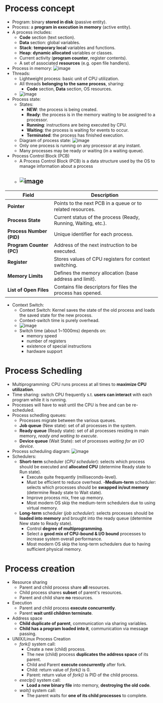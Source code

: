 # Process concept
- Program: binary **stored in disk** (passive entity).
- Process: a **program in execution in memory** (active entity).
- A process includes:
  - **Code** section (text section).
  - **Data** section: global variables.
  - **Stack**: **temporary local** variables and functions.
  - **Heap**: **dynamic allocated** variables or classes.
  - Current activity (**program counter**, register contents).
  - A set of associated **resources** (e.g. open file handlers).
- Process in memory: ![image](https://github.com/user-attachments/assets/f098d1c5-3d9a-4f02-aa34-d7645a68e0de)
- Threads:
  - Lightweight process: basic unit of CPU utilization.
  - All threads **belonging to the same process**, sharing:
    - **Code** section, **Data** section, OS resources.
  - ![image](https://github.com/user-attachments/assets/1baed76a-fc4b-4173-99ef-6541c4406ab4)
- Process state:
  - States:
    - **NEW**: the process is being created.
    - **Ready**: the process is in the memory waiting to be assigned to a processor.
    - **Running**: instructions are being executed by CPU.
    - **Waiting**: the process is waiting for events to occur.
    - **Terminated**: the process has finished execution.
  - Diagram of process state: ![image](https://github.com/user-attachments/assets/ee5ae9d2-7131-4aa2-bca1-8450a7697ad1)
  - Only one process is running on any processor at any instant.
  - Many processes may be ready or waiting (in a waiting queue).
- Process Control Block (PCB)
  - A Process Control Block (PCB) is a data structure used by the OS to manage information about a process
  - ![image](https://github.com/user-attachments/assets/923fe31e-a148-4bfb-b70b-e68fcf65d662)
    -

| **Field**                | **Description**                                              |
|--------------------------|--------------------------------------------------------------|
| **Pointer**               | Points to the next PCB in a queue or to related resources.   |
| **Process State**         | Current status of the process (Ready, Running, Waiting, etc.).|
| **Process Number (PID)**  | Unique identifier for each process.                          |
| **Program Counter (PC)**  | Address of the next instruction to be executed.              |
| **Register**              | Stores values of CPU registers for context switching.        |
| **Memory Limits**         | Defines the memory allocation (base address and limit).      |
| **List of Open Files**    | Contains file descriptors for files the process has opened.  |
- Context Switch:
  - Context Switch: Kernel saves the state of the old process and loads the saved state for the new process.
  - Context-switch time is purely overhead.
  - ![image](https://github.com/user-attachments/assets/ea68fd82-7169-465b-8893-ef31b5f2b642)
  - Switch time (about 1~1000ms) depends on:
    - memory speed
    - number of registers
    - existence of special instructions
    - hardware support 
# Process Schedling
- Multiprogramming: CPU runs process at all times to **maximize CPU utilization**.
- Time sharing: switch CPU frequently s.t. **users can interact** with each program while it is running.
- Processes will have to wait until the CPU is free and can be re-scheduled.
- Process schedling queues:
  - Processes migrate between the various queues.
  - **Job queue** (New state): set of all processes in the system.
  - **Ready queue** (Ready state): set of all processes residing in main memory, *ready and waiting to execute*.
  - **Device queue** (Wait State): set of processes *waiting for an I/O device*.
- Process scheduling diagram: ![image](https://github.com/user-attachments/assets/2376ca7e-3395-4fa7-970c-8a02c640757a)
- Schedulers:
  - **Short-term** scheduler (*CPU scheduler*): selects which process should be executed and **allocated CPU** (determine Ready state to Run state).
    - Execute quite frequently (milliseconds-level).
    - Must be efficient to reduce overhead.
  -**Medium-term** scheduler: selects which processes should be **swapped in/out memory** (determine Ready state to Wait state).
    - Improve process mix, free up memory.
    - Most modern OS skip the medium-term schedulers due to using virtual memory.   
  - **Long-term** scheduler (*job scheduler*): selects processes should be **loaded into memory** and brought into the ready queue (determine New state to Ready state).
    - Control **degree of multiprogramming**.
    - Select a **good mix of CPU-bound & I/O bound** processes to increase system overall performance.
    - Most modern OS skip the long-term schedulers due to having sufficient physical memory.   
# Process creation
- Resource sharing
  - Parent and child process share **all** resources.
  - Child process shares **subset** of parent's resources.
  - Parent and child share **no** resources. 
- Execution
  - Parent and child process **execute concurrently**.
  - Parent **wait until children terminate**.
- Address space
  - **Child duplicate of parent**, communication via sharing variables.
  - **Child has a program loaded into it**, communication via message passing.
- UNIX/Linux Process Creation
  - *fork()* system call:
    - Create a new (child) process.
    - The new (child) process **duplicates the address space** of its parent.
    - Child and Parent **execute concurrently** after fork.
    - Child: return value of *fork()* is 0.
    - Parent: return value of *fork()* is PID of the child process.
  - *execlp()* system call:
    - **Load a new binary file** into memory, **destroying the old code**. 
  - *wait()* system call:
    - The parent waits for **one of its child processes** to complete.   
    
